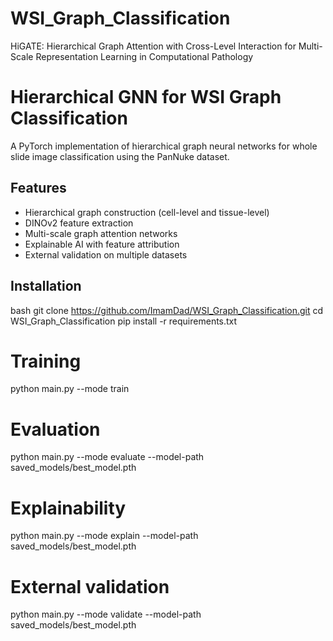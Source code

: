 # WSI_Graph_Classification
HiGATE: Hierarchical Graph Attention with Cross-Level Interaction for Multi-Scale Representation Learning in Computational Pathology


# Hierarchical GNN for WSI Graph Classification

A PyTorch implementation of hierarchical graph neural networks for whole slide image classification using the PanNuke dataset.

## Features

- Hierarchical graph construction (cell-level and tissue-level)
- DINOv2 feature extraction
- Multi-scale graph attention networks
- Explainable AI with feature attribution
- External validation on multiple datasets

## Installation

bash
git clone https://github.com/ImamDad/WSI_Graph_Classification.git
cd WSI_Graph_Classification
pip install -r requirements.txt


# Training
python main.py --mode train

# Evaluation
python main.py --mode evaluate --model-path saved_models/best_model.pth

# Explainability
python main.py --mode explain --model-path saved_models/best_model.pth

# External validation
python main.py --mode validate --model-path saved_models/best_model.pth

